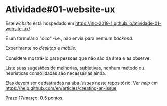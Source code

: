 # Atividade#01-website-ux

Este _website_ está hospedado em <https://ihc-2019-1.github.io/atividade-01-website-ux/>

É um formulário _"oco"_ -i.e., não envia para nenhum _backend_.

Experimente no _desktop_ e _mobile_. 

Considere mostrá-lo para pessoas que não são da área e as observe.

Liste suas sugestões de melhorias, subjetivas, nenhum método ou heurísticas consolidadas são necessárias ainda.

Elas devem ser cadastradas na aba _issues_ neste repositório. Ver _help_ em <https://help.github.com/en/articles/creating-an-issue>

Prazo 17/março. 0.5 pontos.